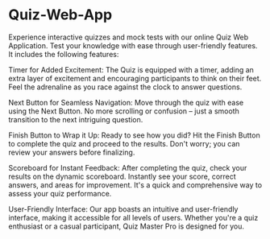 # Quiz-Web-App

Experience interactive quizzes and mock tests with our online Quiz Web Application. Test your knowledge with ease through user-friendly features. It includes the following features: 

Timer for Added Excitement: The Quiz is equipped with a timer, adding an extra layer of excitement and encouraging participants to think on their feet. Feel the adrenaline as you race against the clock to answer questions.

Next Button for Seamless Navigation: Move through the quiz with ease using the Next Button. No more scrolling or confusion – just a smooth transition to the next intriguing question.

Finish Button to Wrap it Up: Ready to see how you did? Hit the Finish Button to complete the quiz and proceed to the results. Don't worry; you can review your answers before finalizing.

Scoreboard for Instant Feedback: After completing the quiz, check your results on the dynamic scoreboard. Instantly see your score, correct answers, and areas for improvement. It's a quick and comprehensive way to assess your quiz performance.

User-Friendly Interface: Our app boasts an intuitive and user-friendly interface, making it accessible for all levels of users. Whether you're a quiz enthusiast or a casual participant, Quiz Master Pro is designed for you.